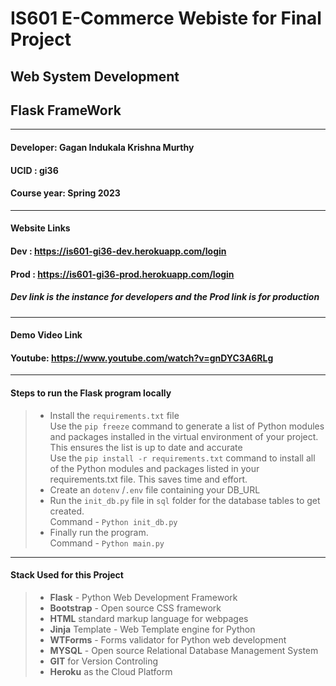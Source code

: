 # **IS601 E-Commerce Webiste for Final Project**
## **Web System Development** 
## **Flask FrameWork**
----------------------
#### **Developer**: Gagan Indukala Krishna Murthy
#### **UCID** : gi36 
#### **Course year**: Spring 2023

-------------------
#### **Website Links**
#### Dev : https://is601-gi36-dev.herokuapp.com/login
#### Prod : https://is601-gi36-prod.herokuapp.com/login
##### Dev link is the instance for developers and the Prod link is for production

-------------------
#### **Demo Video Link**
#### Youtube: https://www.youtube.com/watch?v=gnDYC3A6RLg

-------------------
#### **Steps to run the Flask program locally**
>- Install the ```requirements.txt``` file\
Use the ```pip freeze``` command to generate a list of Python modules and packages installed in the virtual environment of your project. This ensures the list is up to date and accurate\
Use the ```pip install -r requirements.txt``` command to install all of the Python modules and packages listed in your requirements.txt file. This saves time and effort.
>- Create an ```dotenv``` /```.env``` file containing your DB_URL
>- Run the ```init_db.py``` file in ```sql``` folder for the database tables to get created.\
 Command - ```Python init_db.py```
 > - Finally run the program.\
 Command - ```Python main.py```

 ---------------------
 #### **Stack Used for this Project**
 >- **Flask** - Python Web Development Framework
 >- **Bootstrap** - Open source CSS framework
 >- **HTML** standard markup language for webpages
 >- **Jinja** Template - Web Template engine for Python
 >- **WTForms** - Forms validator for Python web development
 >- **MYSQL** - Open source Relational Database Management System
 >- **GIT** for Version Controling 
 >- **Heroku** as the Cloud Platform
